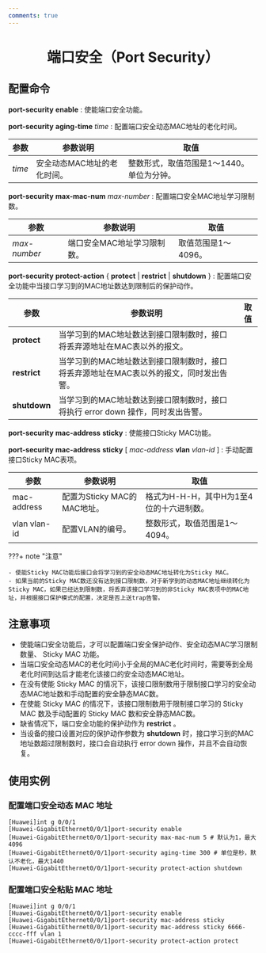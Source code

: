 ```yaml
---
comments: true
---
```

# <center>端口安全（Port Security）</center>

## 配置命令

**port-security** **enable** : 使能端口安全功能。

**port-security** **aging-time** *time* : 配置端口安全动态MAC地址的老化时间。

| 参数   | 参数说明                    | 取值                                      |
| ------ | --------------------------- | ----------------------------------------- |
| *time* | 安全动态MAC地址的老化时间。 | 整数形式，取值范围是1～1440。单位为分钟。 |

**port-security** **max-mac-num** *max-number* : 配置端口安全MAC地址学习限制数。

| 参数         | 参数说明                    | 取值                |
| ------------ | --------------------------- | ------------------- |
| *max-number* | 端口安全MAC地址学习限制数。 | 取值范围是1～4096。 |

**port-security** **protect-action** { **protect** | **restrict** | **shutdown** } : 配置端口安全功能中当接口学习到的MAC地址数达到限制后的保护动作。

| 参数         | 参数说明                                                                               | 取值 |
| ------------ | -------------------------------------------------------------------------------------- | ---- |
| **protect**  | 当学习到的MAC地址数达到接口限制数时，接口将丢弃源地址在MAC表以外的报文。               |      |
| **restrict** | 当学习到的MAC地址数达到接口限制数时，接口将丢弃源地址在MAC表以外的报文，同时发出告警。 |      |
| **shutdown** | 当学习到的MAC地址数达到接口限制数时，接口将执行 error down 操作，同时发出告警。        |      |

**port-security** **mac-address** **sticky** : 使能接口Sticky MAC功能。

**port-security** **mac-address** **sticky** [ *mac-address* **vlan** *vlan-id* ] : 手动配置接口Sticky MAC表项。

| 参数         | 参数说明                    | 取值                                     |
| ------------ | --------------------------- | ---------------------------------------- |
| mac-address  | 配置为Sticky MAC的MAC地址。 | 格式为H-H-H，其中H为1至4位的十六进制数。 |
| vlan vlan-id | 配置VLAN的编号。            | 整数形式，取值范围是1～4094。            |

???+ note "注意"

    - 使能Sticky MAC功能后接口会将学习到的安全动态MAC地址转化为Sticky MAC。
    - 如果当前的Sticky MAC数还没有达到接口限制数，对于新学到的动态MAC地址继续转化为Sticky MAC，如果已经达到限制数，将丢弃该接口学习到的非Sticky MAC表项中的MAC地址，并根据接口保护模式的配置，决定是否上送trap告警。

## 注意事项

- 使能端口安全功能后，才可以配置端口安全保护动作、安全动态MAC学习限制数量、 Sticky MAC 功能。
- 当端口安全动态MAC的老化时间小于全局的MAC老化时间时，需要等到全局老化时间到达后才能老化该接口的安全动态MAC地址。
- 在没有使能 Sticky MAC 的情况下，该接口限制数用于限制接口学习的安全动态MAC地址数和手动配置的安全静态MAC数。
- 在使能 Sticky MAC 的情况下，该接口限制数用于限制接口学习的 Sticky MAC 数及手动配置的 Sticky MAC 数和安全静态MAC数。
- 缺省情况下，端口安全功能的保护动作为 **restrict** 。
- 当设备的接口设置对应的保护动作参数为 **shutdown** 时，接口学习到的MAC地址数超过限制数时，接口会自动执行 error down 操作，并且不会自动恢复。

## 使用实例

### 配置端口安全动态 MAC 地址

```text
[Huawei]int g 0/0/1
[Huawei-GigabitEthernet0/0/1]port-security enable
[Huawei-GigabitEthernet0/0/1]port-security max-mac-num 5 # 默认为1，最大4096
[Huawei-GigabitEthernet0/0/1]port-security aging-time 300 # 单位是秒，默认不老化，最大1440
[Huawei-GigabitEthernet0/0/1]port-security protect-action shutdown
```

### 配置端口安全粘贴 MAC 地址

```text
[Huawei]int g 0/0/1
[Huawei-GigabitEthernet0/0/1]port-security enable
[Huawei-GigabitEthernet0/0/1]port-security mac-address sticky
[Huawei-GigabitEthernet0/0/1]port-security mac-address sticky 6666-cccc-fff vlan 1
[Huawei-GigabitEthernet0/0/1]port-security protect-action protect
```
